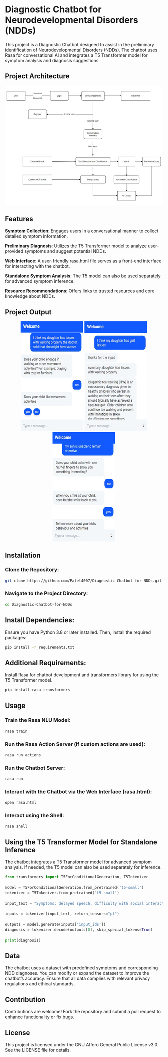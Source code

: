 # Diagnostic Chatbot for Neurodevelopmental Disorders (NDDs)

This project is a Diagnostic Chatbot designed to assist in the preliminary identification of Neurodevelopmental Disorders (NDDs). The chatbot uses Rasa for conversational AI and integrates a T5 Transformer model for symptom analysis and diagnosis suggestions.

## Project Architecture

![Architecture Diagram](Project%20Diagrams/Data%20Flow%20Diagram.png)

## Features

**Symptom Collection**: Engages users in a conversational manner to collect detailed symptom information.

**Preliminary Diagnosis**: Utilizes the T5 Transformer model to analyze user-provided symptoms and suggest potential NDDs.

**Web Interface**: A user-friendly rasa.html file serves as a front-end interface for interacting with the chatbot.

**Standalone Symptom Analysis**: The T5 model can also be used separately for advanced symptom inference.

**Resource Recommendations**: Offers links to trusted resources and core knowledge about NDDs.

## Project Output

<p align="center">
  <img src="images/pic3.JPG" width="200" height="350">
  <img src="images/pic7.JPG" width="200" height="350">
  <img src="images/pic5.JPG" width="200" height="350">
</p>

## Installation

### Clone the Repository:

```bash
git clone https://github.com/Patel4007/Diagnostic-Chatbot-for-NDDs.git
```

### Navigate to the Project Directory:

```bash
cd Diagnostic-Chatbot-for-NDDs
```

## Install Dependencies:

Ensure you have Python 3.8 or later installed. Then, install the required packages:

```bash
pip install -r requirements.txt
```

## Additional Requirements:

Install Rasa for chatbot development and transformers library for using the T5 Transformer model.

```bash
pip install rasa transformers
```

## Usage

### Train the Rasa NLU Model:

```bash
rasa train
```

### Run the Rasa Action Server (if custom actions are used):

```bash
rasa run actions
```

### Run the Chatbot Server:

```bash
rasa run
```

### Interact with the Chatbot via the Web Interface (rasa.html):

```bash
open rasa.html
```

### Interact using the Shell:

```bash
rasa shell
```

## Using the T5 Transformer Model for Standalone Inference

The chatbot integrates a T5 Transformer model for advanced symptom analysis. If needed, the T5 model can also be used separately for inference.

```python
from transformers import T5ForConditionalGeneration, T5Tokenizer

model = T5ForConditionalGeneration.from_pretrained('t5-small')
tokenizer = T5Tokenizer.from_pretrained('t5-small')

input_text = "Symptoms: delayed speech, difficulty with social interaction"

inputs = tokenizer(input_text, return_tensors="pt")

outputs = model.generate(inputs['input_ids'])
diagnosis = tokenizer.decode(outputs[0], skip_special_tokens=True)

print(diagnosis)
```

## Data

The chatbot uses a dataset with predefined symptoms and corresponding NDD diagnoses. You can modify or expand the dataset to improve the chatbot’s accuracy. Ensure that all data complies with relevant privacy regulations and ethical standards.

## Contribution

Contributions are welcome! Fork the repository and submit a pull request to enhance functionality or fix bugs.

## License

This project is licensed under the GNU Affero General Public License v3.0. See the LICENSE file for details.
